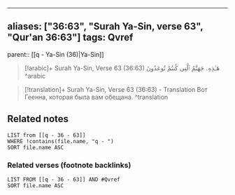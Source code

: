 
---
aliases: ["36:63", "Surah Ya-Sin, verse 63", "Qur'an 36:63"]
tags: Qvref
---

parent:: [[q - Ya-Sin (36)|Ya-Sin]]

> [!arabic]+ Surah Ya-Sin, Verse 63 (36:63)
> <span class="quran-arabic">هَـٰذِهِۦ جَهَنَّمُ ٱلَّتِى كُنتُمْ تُوعَدُونَ</span>
^arabic

> [!translation]+ Surah Ya-Sin, Verse 63 (36:63) - Translation
> Вот Геенна, которая была вам обещана.
^translation



## Related notes
```dataview
LIST from [[q - 36 - 63]]
WHERE !contains(file.name, "q - ")
SORT file.name ASC
```

### Related verses (footnote backlinks)
```dataview
LIST FROM [[q - 36 - 63]] AND #Qvref
SORT file.name ASC
```

